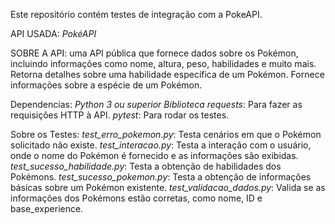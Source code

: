 Este repositório contém testes de integração com a PokeAPI.

API USADA: *PokéAPI*

SOBRE A API:  uma API pública que fornece dados sobre os Pokémon, incluindo informações como nome, altura, peso, habilidades e muito mais.
Retorna detalhes sobre uma habilidade específica de um Pokémon.
Fornece informações sobre a espécie de um Pokémon.

Dependencias:
*Python 3 ou superior*
*Biblioteca requests*: Para fazer as requisições HTTP à API.
*pytest*: Para rodar os testes.

Sobre os Testes:
*test_erro_pokemon.py*: Testa cenários em que o Pokémon solicitado não existe.
*test_interacao.py*: Testa a interação com o usuário, onde o nome do Pokémon é fornecido e as informações são exibidas.
*test_sucesso_habilidade.py*: Testa a obtenção de habilidades dos Pokémons.
*test_sucesso_pokemon.py*: Testa a obtenção de informações básicas sobre um Pokémon existente.
*test_validacao_dados.py*: Valida se as informações dos Pokémons estão corretas, como nome, ID e base_experience.


